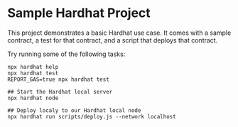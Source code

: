 # Sample Hardhat Project

This project demonstrates a basic Hardhat use case. It comes with a sample contract, a test for that contract, and a script that deploys that contract.

Try running some of the following tasks:

```shell
npx hardhat help
npx hardhat test
REPORT_GAS=true npx hardhat test

## Start the Hardhat local server
npx hardhat node

## Deploy localy to our Hardhat local node
npx hardhat run scripts/deploy.js --network localhost
```
